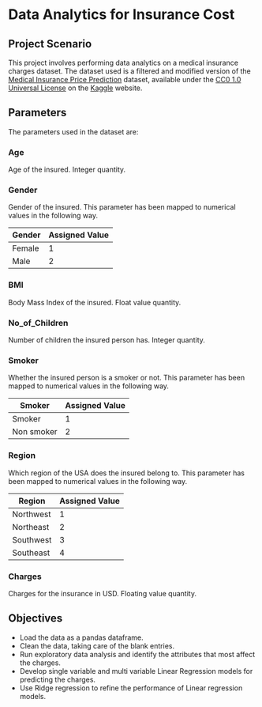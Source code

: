 # Data Analytics for Insurance Cost

## Project Scenario
This project involves performing data analytics on a medical insurance charges dataset. The dataset used is a filtered and modified version of the [Medical Insurance Price Prediction](https://www.kaggle.com/datasets/harishkumardatalab/medical-insurance-price-prediction?resource=download) dataset, available under the [CC0 1.0 Universal License](https://creativecommons.org/publicdomain/zero/1.0/legalcode) on the [Kaggle](https://www.kaggle.com) website.

## Parameters
The parameters used in the dataset are:

### Age
Age of the insured. Integer quantity.

### Gender
Gender of the insured. This parameter has been mapped to numerical values in the following way.

|Gender|Assigned Value|
|------|--------------|
|Female|	    1       |
|Male	 |       2      |

### BMI
Body Mass Index of the insured. Float value quantity.

### No_of_Children
Number of children the insured person has. Integer quantity.

### Smoker
Whether the insured person is a smoker or not. This parameter has been mapped to numerical values in the following way.

|Smoker|	Assigned Value|
|------|--------------|
|Smoker|	1|
|Non smoker|	2|

### Region
Which region of the USA does the insured belong to. This parameter has been mapped to numerical values in the following way.

|Region|	Assigned Value|
|------|--------------|
|Northwest	|1|
|Northeast	|2|
|Southwest	|3|
|Southeast	|4|

### Charges
Charges for the insurance in USD. Floating value quantity.

## Objectives
- Load the data as a pandas dataframe.
- Clean the data, taking care of the blank entries.
- Run exploratory data analysis and identify the attributes that most affect the charges.
- Develop single variable and multi variable Linear Regression models for predicting the charges.
- Use Ridge regression to refine the performance of Linear regression models.
